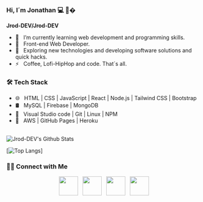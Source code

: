 ### Hi, I´m Jonathan  💻 👋�


**Jrod-DEV/Jrod-DEV**

- 🌱 &nbsp; I’m currently learning web development and programming skills.
- 💼 &nbsp; Front-end Web Developer.
- 🤔 &nbsp; Exploring new technologies and developing software solutions and quick hacks.
- ⚡ &nbsp;  Coffee, Lofi-HipHop and code. That´s all.

<h3>🛠 Tech Stack</h3>

- 🌐 &nbsp; HTML | CSS | JavaScript | React | Node.js | Tailwind CSS | Bootstrap
- 🛢 &nbsp; MySQL | Firebase | MongoDB
- 🔧 &nbsp; Visual Studio code | Git | Linux | NPM
- 💭 &nbsp; AWS | GitHub Pages | Heroku

<br>

<img align="center" src="https://github-readme-stats.vercel.app/api?username=Jrod-DEV&include_all_commits=true&count_private=true&show_icons=true&line_height=20&title_color=7A7ADB&icon_color=2234AE&text_color=D3D3D3&bg_color=0,000000,130F40" alt="Jrod-DEV's Github Stats">

</br>

[![Top Langs](https://github-readme-stats.vercel.app/api/top-langs/?username=Jrod-DEV&layout=compact&text_color=daf7dc&bg_color=151515)]


<h3> 🤝🏻 Connect with Me </h3>

<p align="center">
  &nbsp; <a href="https://twitter.com/JrouRM" target="_blank" rel="noopener noreferrer"><img src="https://img.icons8.com/plasticine/100/000000/twitter.png" width="50" /></a> 
&nbsp; <a href="https://www.instagram.com/jonyrm91/" target="_blank" rel="noopener noreferrer"><img src="https://img.icons8.com/plasticine/100/000000/instagram-new.png" width="50" /></a>  
&nbsp; <a href="https://www.linkedin.com/in/jonathan-rodriguez-maldonado/" target="_blank" rel="noopener noreferrer"><img src="https://img.icons8.com/plasticine/100/000000/linkedin.png" width="50" /></a>
&nbsp; <a href="mailto:jonyrm91@gmail.com" target="_blank" rel="noopener noreferrer"><img src="https://img.icons8.com/plasticine/100/000000/gmail.png"  width="50" /></a>
</p>

